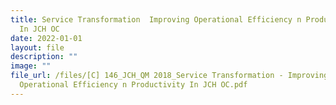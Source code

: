 ```yaml
---
title: Service Transformation  Improving Operational Efficiency n Productivity
  In JCH OC
date: 2022-01-01
layout: file
description: ""
image: ""
file_url: /files/[C] 146_JCH_QM 2018_Service Transformation - Improving
  Operational Efficiency n Productivity In JCH OC.pdf
---
```

